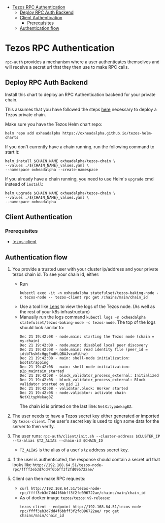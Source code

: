 - [Tezos RPC Authentication](#tezos-rpc-authentication)
  - [Deploy RPC Auth Backend](#deploy-rpc-auth-backend)
  - [Client Authentication](#client-authentication)
    - [Prerequisites](#prerequisites)
  - [Authentication flow](#authentication-flow)

# Tezos RPC Authentication

`rpc-auth` provides a mechanism where a user authenticates themselves and will receive a secret url that they then use to make RPC calls.

## Deploy RPC Auth Backend

Install this chart to deploy an RPC Authentication backend for your private chain.

This assumes that you have followed the steps [here](../README.md) necessary to deploy a Tezos private chain.

Make sure you have the Tezos Helm chart repo:

```shell
helm repo add oxheadalpha https://oxheadalpha.github.io/tezos-helm-charts
```

If you don't currently have a chain running, run the following command to start it:

```shell
helm install $CHAIN_NAME oxheadalpha/tezos-chain \
--values ./${CHAIN_NAME}_values.yaml \
--namespace oxheadalpha --create-namespace
```

If you already have a chain running, you need to use Helm's `upgrade` cmd instead of `install`:

```shell
helm upgrade $CHAIN_NAME oxheadalpha/tezos-chain \
--values ./${CHAIN_NAME}_values.yaml \
--namespace oxheadalpha
```

## Client Authentication

### Prerequisites

- [tezos-client](https://assets.tqtezos.com/docs/setup/1-tezos-client/)

## Authentication flow

1. You provide a trusted user with your cluster ip/address and your private tezos chain id.
   To see your chain id, either:

   - Run
     ```shell
     kubectl exec -it -n oxheadalpha statefulset/tezos-baking-node -c tezos-node -- tezos-client rpc get /chains/main/chain_id
     ```
   - Use a tool like [Lens](https://k8slens.dev/) to view the logs of the Tezos node. (As well as the rest of your k8s infrastructure)
   - Manually run the logs command `kubectl logs -n oxheadalpha statefulset/tezos-baking-node -c tezos-node`. The top of the logs should look similar to:
     ```
     Dec 21 19:42:08 - node.main: starting the Tezos node (chain = my-chain)
     Dec 21 19:42:08 - node.main: disabled local peer discovery
     Dec 21 19:42:08 - node.main: read identity file (peer_id = idsbTksk6cHggEndHLQBAJvxaViUnz)
     Dec 21 19:42:08 - main: shell-node initialization: bootstrapping
     Dec 21 19:42:08 - main: shell-node initialization: p2p_maintain_started
     Dec 21 19:42:08 - block_validator_process_external: Initialized
     Dec 21 19:42:08 - block_validator_process_external: Block validator started on pid 11
     Dec 21 19:42:08 - validator.block: Worker started
     Dec 21 19:42:08 - node.validator: activate chain NetXitypWekag8Z
     ```
     The chain id is printed on the last line: `NetXitypWekag8Z`.

2. The user needs to have a Tezos secret key either generated or imported by `tezos-client`. The user's secret key is used to sign some data for the server to then verify.

3. The user runs: `rpc-auth/client/init.sh --cluster-address $CLUSTER_IP --tz-alias $TZ_ALIAS --chain-id $CHAIN_ID`

   - `TZ_ALIAS` is the alias of a user's tz address secret key.

4. If the user is authenticated, the response should contain a secret url that looks like `http://192.168.64.51/tezos-node-rpc/ffff3eb3d7dd4f6bbff3f2fd096722ae/`

5. Client can then make RPC requests:
   - `curl http://192.168.64.51/tezos-node-rpc/ffff3eb3d7dd4f6bbff3f2fd096722ae/chains/main/chain_id`
   - As of docker image `tezos/tezos:v9-release`:
     ```shell
     tezos-client --endpoint http://192.168.64.51/tezos-node-rpc/ffff3eb3d7dd4f6bbff3f2fd096722ae/ rpc get chains/main/chain_id
     ```
